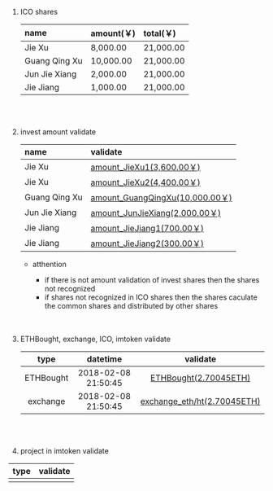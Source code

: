 1. ICO shares

    | name              | amount(￥)           | total(￥)               |
    | :--               | :--                 | :--                     |
    | Jie Xu            | 8,000.00            | 21,000.00               |
    | Guang Qing Xu     | 10,000.00           | 21,000.00               |
    | Jun Jie Xiang     | 2,000.00            | 21,000.00               |
    | Jie Jiang         | 1,000.00            | 21,000.00               |

    <br>
    <br>


2. invest amount validate

    | name              | validate                                                                                                                     |
    | :--               | :--                                                                                                                          |
    | Jie Xu            | [amount_JieXu1(3,600.00￥)](https://github.com/CryptoCurrencyInvest/ico/blob/master/sharesValidate/JieXu1.jpg)               |
    | Jie Xu            | [amount_JieXu2(4,400.00￥)](https://github.com/CryptoCurrencyInvest/ico/blob/master/sharesValidate/JieXu2.jpeg)              |
    | Guang Qing Xu     | [amount_GuangQingXu(10,000.00￥)](https://github.com/CryptoCurrencyInvest/ico/blob/master/sharesValidate/GuangQingXu.jpeg)   |
    | Jun Jie Xiang     | [amount_JunJieXiang(2,000.00￥)](https://github.com/CryptoCurrencyInvest/ico/blob/master/sharesValidate/JunJieXiang.jpeg)    |
    | Jie Jiang         | [amount_JieJiang1(700.00￥)](https://github.com/CryptoCurrencyInvest/ico/blob/master/sharesValidate/JieJiang1.jpeg)          |
    | Jie Jiang         | [amount_JieJiang2(300.00￥)](https://github.com/CryptoCurrencyInvest/ico/blob/master/sharesValidate/JieJiang2.jpeg)          | 

   * atthention

      * if there is not amount validation of invest shares then the shares not recognized
      * if shares not recognized in ICO shares then the shares caculate the common shares and distributed by other shares  

      <br>
      <br>


3. ETHBought, exchange, ICO, imtoken validate
   
   | type      | datetime            | validate                                                                                                                    |
   | :--:      | :--:                | :--:                                                                                                                        |
   | ETHBought | 2018-02-08 21:50:45 | [ETHBought(2.70045ETH)](https://github.com/CryptoCurrencyInvest/ico/blob/master/icoProgressValidate/changeETH1.jpeg)        |
   | exchange  | 2018-02-08 21:50:45 | [exchange_eth/ht(2.70045ETH)](https://github.com/CryptoCurrencyInvest/ico/blob/master/exchangeInvestValidate/exchange1.png) |

      <br>
      <br>


4. project in imtoken validate
  
  | type                        | validate                                                                                                            |
  | :--                         | :--                                                                                                                 |
  |  | |

